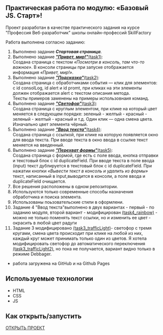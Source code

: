 ## Практическая работа по модулю:  «Базовый JS. Старт»!

Проект разработан в качестве практического задания на курсе "Профессия Веб-разработчик"
школы онлайн-профессий SkillFactory

Работа выполнена согласно заданию: 
1. Выполнено задание  ***Стартовая страница***.
2. Выполнено задание [***"Привет, мир!"***(task1)](./task1/index.html):<br>
Создана страница с текстом *«Посмотри в консоль, там что-то важное»*. В консоли страницы при запуске отображается информация *«Привет, мир!»*.
3. Выполнено задание [***"Подсказка"***(task2)](./task2/index.html):<br>
Создана страница с обработчиками события — клик для элементов: с id consolLog, id alert  и id promt, при кликах на эти элементы должен отображается alert c текстом описания метода.<br> 
Тексты примеров заменены на примеры использовнаия команд.
4. Выполнено задание [***"Светофор"***(task3)](./task3/index.html): <br>
Создана страница с круглым элементом, при клике на который цвет меняется в следующем порядке: зеленый - желтый - красный - зеленый - желтый - красный и т.д. Один клик — одна смена цвета. Изначально цвет элемента чёрный.
5. Выполнено задание [***"Ввод текста"***(task4)](./task4/index.html): <br>
Создана страница с ссылкой, при клике на которую появляется окно для ввода текста. При вводе текста в окно ввода в ссылке текст меняется на введенный.
6. Выполнено задание [***"Перехват формы"***(task5)](./task5/index.html):<br>
Создана страница с формой, где есть с поле ввода, кнопка отправки и текстовый блок с id duplicateField. При вводе текста в поле ввода (input) текст дублируется в текстовый блок с id duplicateField.
При нажатии кнопки *«Вывести текст в консоль и удалить из формы»* текст, написанный в input,выводится в консоли, а поле ввода и duplicateField очищается.
7. Все решения расположены в одном репозитории.
8. Используются только современные способы назначения обработчика и поиска элемента.
9. Использованы поьзовательские стили в оформлени.
10. Задание 4 "Ввод текста"выполнено в двух вариантах - первый - по заданию модуля, второй вариант - модифицирован [(task4_rainbow)](./task4_rainbow/index.html) - можно не только поменять текст ссылки, но и изменить ее цвет - окрасить в любой цвет радуги
11. Задание 3 модифицировано [(task3_trafficLight)](./task3_trafficLight/index.html)- светофор с тремя кругами, смена цвета происходит при клике на любой из них, каждый круг может принимать только один из цветов. Я хотела модифицировать светофор до автоматического переключения [(task3_trafficLight2)](./task3_trafficLight2/index.html), но пока не получается, вариант видно только в режиме Debbager.



* работа загружена на GitHub и на Github Pages

## Используемые технологии

* HTML
* CSS
* JS


## Как открыть/запустить

[ОТКРЫТЬ ПРОЕКТ](./title/index.html)

